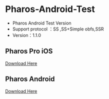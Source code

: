 # Pharos-Android-Test
* Pharos Android Test Version
* Support protocol ：SS ,SS+Simple obfs,SSR
* Version：1.1.0


## Pharos Pro iOS
[Download Here](https://apps.apple.com/app/pharos-pro/id1456610173)


## Pharos Android 
 
 [Download Here](https://github.com/PharosVip/Pharos-Android-Test/releases)
